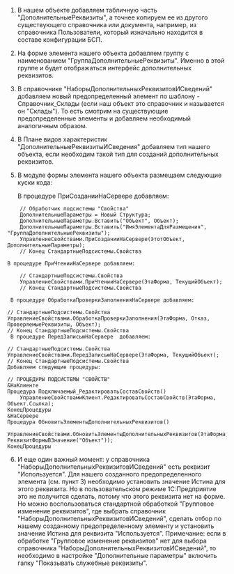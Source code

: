 1) В нашем объекте добавляем табличную часть "ДополнительныеРеквизиты", а точнее копируем ее из другого существующего справочника или документа, например, из справочника Пользователи, который изначально находится в составе конфигурации БСП.
2) На форме элемента нашего объекта добавляем группу с наименованием "ГруппаДополнительныеРеквизиты". Именно в этой группе и будет отображаться интерфейс дополнительных реквизитов.
3) В справочнике "НаборыДополнительныхРеквизитовИСведений" добавляем новый предопределенный элемент по шаблону - Справочник_Склады (если наш объект это справочник и называется он "Склады"). То есть смотрим на существующие предопределенные элементы и добавляем необходимый аналогичным образом.
4) В Плане видов характеристик "ДополнительныеРеквизитыИСведения" добавляем тип нашего объекта, если необходим такой тип для созданий дополнительных реквизитов.
5) В модуле формы элемента нашего объекта размещаем следующие куски кода:

    В процедуре ПриСозданииНаСервере добавляем:
``` bsl 
    // Обработчик подсистемы "Свойства"
    ДополнительныеПараметры = Новый Структура;
    ДополнительныеПараметры.Вставить("Объект", Объект);
    ДополнительныеПараметры.Вставить("ИмяЭлементаДляРазмещения", "ГруппаДополнительныеРеквизиты");
    УправлениеСвойствами.ПриСозданииНаСервере(ЭтотОбъект, ДополнительныеПараметры);
    // Конец СтандартныеПодсистемы.Свойства

  ```

    В процедуре ПриЧтенииНаСервере добавляем:

``` bsl
    // СтандартныеПодсистемы.Свойства
    УправлениеСвойствами.ПриЧтенииНаСервере(ЭтаФорма, ТекущийОбъект);    
    // Конец СтандартныеПодсистемы.Свойства 
 ```      
     В процедуре ОбработкаПроверкиЗаполненияНаСервере добавляем:

    // СтандартныеПодсистемы.Свойства
    УправлениеСвойствами.ОбработкаПроверкиЗаполнения(ЭтаФорма, Отказ, ПроверяемыеРеквизиты, Объект);
    // Конец СтандартныеПодсистемы.Свойства
     В процедуре ПередЗаписьюНаСервере  добавляем:

    // СтандартныеПодсистемы.Свойства
    УправлениеСвойствами.ПередЗаписьюНаСервере(ЭтаФорма, ТекущийОбъект);
    // Конец СтандартныеПодсистемы.Свойства
    Добавляем следующие процедуры:

    // ПРОЦЕДУРЫ ПОДСИСТЕМЫ "СВОЙСТВ"
    &НаКлиенте
    Процедура Подключаемый_РедактироватьСоставСвойств()
        УправлениеСвойствамиКлиент.РедактироватьСоставСвойств(ЭтаФорма, Объект.Ссылка);
    КонецПроцедуры
    &НаСервере
    Процедура ОбновитьЭлементыДополнительныхРеквизитов()
        УправлениеСвойствами.ОбновитьЭлементыДополнительныхРеквизитов(ЭтаФорма, РеквизитФормыВЗначение("Объект"));
    КонецПроцедуры
6) И еще один важный момент: у справочника "НаборыДополнительныхРеквизитовИСведений" есть реквизит "Используется". Для нашего созданного предопределенного элемента (см. пункт 3) необходимо установить значение Истина для этого реквизита. Но в пользовательском режиме 1С:Предприятие это не получится сделать, потому что этого реквизита нет на форме. Но можно воспользоваться стандартной обработкой "Групповое изменение реквизитов", где выбрать справочник "НаборыДополнительныхРеквизитовИСведений", сделать отбор по нашему созданному предопределенному элементу и установить значение Истина для реквизита "Используется". Примечание: если в обработке "Групповое изменение реквизитов" нет для выбора справочника "НаборыДополнительныхРеквизитовИСведений", то необходимо в настройке "Дополнительные параметры" включить галку "Показывать служебные реквизиты".